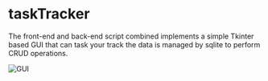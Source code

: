 # taskTracker

The front-end and back-end script combined implements a simple Tkinter based GUI that can task your track the data is managed by sqlite to perform CRUD operations.

![GUI](https://github.com/AakashK2003/taskTracker/assets/121655285/442375b2-b870-417f-9969-5b6f02cfb0eb)
